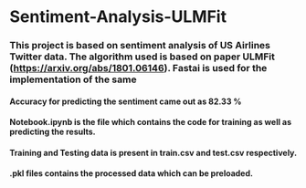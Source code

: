 # Sentiment-Analysis-ULMFit

### This project is based on sentiment analysis of US Airlines Twitter data. The algorithm used is based on paper ULMFit (https://arxiv.org/abs/1801.06146). Fastai is used for the implementation of the same

#### Accuracy for predicting the sentiment came out as 82.33 %
#### Notebook.ipynb is the file which contains the code for training as well as predicting the results.
#### Training and Testing data is present in train.csv and test.csv respectively.
#### .pkl files contains the processed data which can be preloaded.  
